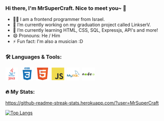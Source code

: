### Hi there, I'm MrSuperCraft. Nice to meet you~ 👋

- 👨‍💻 I am a frontend programmer from Israel.
- 🔭 I’m currently working on my graduation project called LinkserV.
- 🌱 I’m currently learning HTML, CSS, SQL, Expressjs, API's and more!
- 😄 Pronouns: He / Him
- ⚡ Fun fact: I'm also a musician :D


### 🛠 Languages & Tools: 
<div>
  <img src="https://github.com/devicons/devicon/blob/master/icons/java/java-original-wordmark.svg" title="Java" alt="Java" width="40" height="40"/>&nbsp;
  <img src="https://github.com/devicons/devicon/blob/master/icons/css3/css3-plain-wordmark.svg"  title="CSS3" alt="CSS" width="40" height="40"/>&nbsp;
  <img src="https://github.com/devicons/devicon/blob/master/icons/html5/html5-original.svg" title="HTML5" alt="HTML" width="40" height="40"/>&nbsp;
  <img src="https://github.com/devicons/devicon/blob/master/icons/javascript/javascript-original.svg" title="JavaScript" alt="JavaScript" width="40" height="40"/>&nbsp;
  <img src="https://github.com/devicons/devicon/blob/master/icons/mysql/mysql-original-wordmark.svg" title="MySQL"  alt="MySQL" width="40" height="40"/>&nbsp;
  <img src="https://github.com/devicons/devicon/blob/master/icons/nodejs/nodejs-original-wordmark.svg" title="NodeJS" alt="NodeJS" width="40" height="40"/>&nbsp;
</div>

### :fire: My Stats:


https://github-readme-streak-stats.herokuapp.com/?user=MrSuperCraft

[![Top Langs](https://github-readme-stats.vercel.app/api/top-langs/?username=MrSuperCraft&layout=compact&theme=vision-friendly-dark)](https://github.com/anuraghazra/github-readme-stats)


